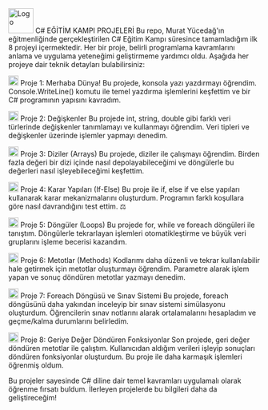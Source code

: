 
<img src="https://github.com/user-attachments/assets/ba261431-5434-40a4-8e54-acd6f58e6d1e" alt="Logo" width="50" height="50">
 C# EĞİTİM KAMPI PROJELERİ
Bu repo, Murat Yücedağ'ın eğitmenliğinde gerçekleştirilen C# Eğitim Kampı süresince tamamladığım ilk 8 projeyi içermektedir. Her bir proje, belirli programlama kavramlarını anlama ve uygulama yeteneğimi geliştirmeme yardımcı oldu. Aşağıda her projeye dair teknik detayları bulabilirsiniz:

<img src="https://github.com/user-attachments/assets/bdbdf967-2c9c-4b25-8fb8-e2311d03b490" alt="Logo" width="20" height="20"> Proje 1: Merhaba Dünya!
Bu projede, konsola yazı yazdırmayı öğrendim. Console.WriteLine() komutu ile temel yazdırma işlemlerini keşfettim ve bir C# programının yapısını kavradım. 


<img src="https://github.com/user-attachments/assets/bdbdf967-2c9c-4b25-8fb8-e2311d03b490" alt="Logo" width="20" height="20"> Proje 2: Değişkenler
Bu projede int, string, double gibi farklı veri türlerinde değişkenler tanımlamayı ve kullanmayı öğrendim. Veri tipleri ve değişkenler üzerinde işlemler yapmayı denedim. 

<img src="https://github.com/user-attachments/assets/bdbdf967-2c9c-4b25-8fb8-e2311d03b490" alt="Logo" width="20" height="20"> Proje 3: Diziler (Arrays)
Bu projede, diziler ile çalışmayı öğrendim. Birden fazla değeri bir dizi içinde nasıl depolayabileceğimi ve döngülerle bu değerleri nasıl işleyebileceğimi keşfettim. 

<img src="https://github.com/user-attachments/assets/bdbdf967-2c9c-4b25-8fb8-e2311d03b490" alt="Logo" width="20" height="20"> Proje 4: Karar Yapıları (If-Else)
Bu proje ile if, else if ve else yapıları kullanarak karar mekanizmalarını oluşturdum. Programın farklı koşullara göre nasıl davrandığını test ettim. ⚖

<img src="https://github.com/user-attachments/assets/bdbdf967-2c9c-4b25-8fb8-e2311d03b490" alt="Logo" width="20" height="20"> Proje 5: Döngüler (Loops)
Bu projede for, while ve foreach döngüleri ile tanıştım. Döngülerle tekrarlayan işlemleri otomatikleştirme ve büyük veri gruplarını işleme becerisi kazandım. 

<img src="https://github.com/user-attachments/assets/bdbdf967-2c9c-4b25-8fb8-e2311d03b490" alt="Logo" width="20" height="20"> Proje 6: Metotlar (Methods)
Kodlarımı daha düzenli ve tekrar kullanılabilir hale getirmek için metotlar oluşturmayı öğrendim. Parametre alarak işlem yapan ve sonuç döndüren metotlar yazmayı denedim. 

<img src="https://github.com/user-attachments/assets/bdbdf967-2c9c-4b25-8fb8-e2311d03b490" alt="Logo" width="20" height="20"> Proje 7: Foreach Döngüsü ve Sınav Sistemi
Bu projede, foreach döngüsünü daha yakından inceleyip bir sınav sistemi simülasyonu oluşturdum. Öğrencilerin sınav notlarını alarak ortalamalarını hesapladım ve geçme/kalma durumlarını belirledim.

<img src="https://github.com/user-attachments/assets/bdbdf967-2c9c-4b25-8fb8-e2311d03b490" alt="Logo" width="20" height="20"> Proje 8: Geriye Değer Döndüren Fonksiyonlar
Son projede, geri değer döndüren metotlar ile çalıştım. Kullanıcıdan aldığım verileri işleyip sonuçları döndüren fonksiyonlar oluşturdum. Bu proje ile daha karmaşık işlemleri öğrenmiş oldum. 

Bu projeler sayesinde C# diline dair temel kavramları uygulamalı olarak öğrenme fırsatı buldum. İlerleyen projelerde bu bilgileri daha da geliştireceğim!
